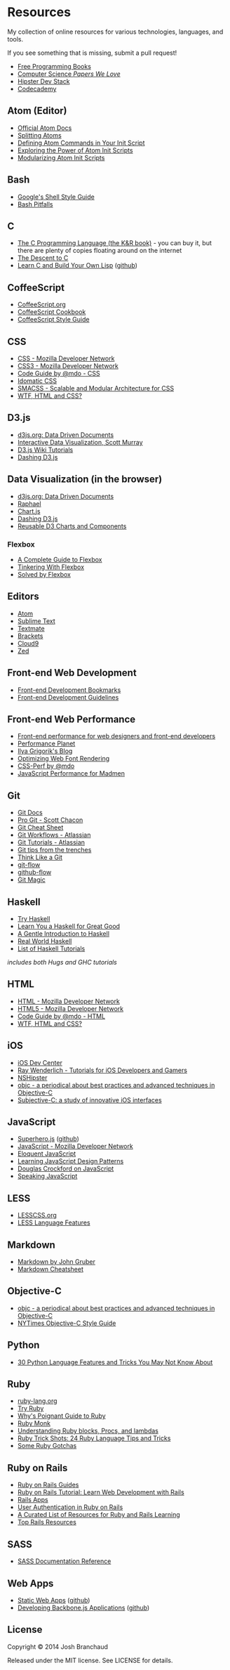 # Resources

My collection of online resources for various technologies, languages, and
tools.

If you see something that is missing, submit a pull request!

- [Free Programming Books](https://github.com/vhf/free-programming-books/blob/master/free-programming-books.md)
- [Computer Science *Papers We Love*](https://github.com/papers-we-love/papers-we-love)
- [Hipster Dev Stack](http://hipsterdevstack.tumblr.com/)
- [Codecademy](http://www.codecademy.com/)

## Atom (Editor)

- [Official Atom Docs](https://atom.io/docs/latest/)
- [Splitting Atoms](https://github.com/jbranchaud/splitting-atoms)
- [Defining Atom Commands in Your Init Script](http://jasonrudolph.com/blog/2014/03/02/defining-atom-commands-in-your-init-script/)
- [Exploring the Power of Atom Init Scripts](http://joshbranchaud.com/blog/2014/03/02/Exploring-The-Power-Of-Atom-Init-Scripts.html)
- [Modularizing Atom Init Scripts](http://joshbranchaud.com/blog/2014/03/03/Modularizing-Atom-Init-Scripts.html)

## Bash

- [Google's Shell Style Guide](https://google-styleguide.googlecode.com/svn/trunk/shell.xml)
- [Bash Pitfalls](http://mywiki.wooledge.org/BashPitfalls)

## C

- [The C Programming Language (the K&R book)](http://www.amazon.com/C-Programming-Language-2nd-Edition/dp/0131103628) - you can buy it, but there are plenty of copies floating around on the internet
- [The Descent to C](http://www.chiark.greenend.org.uk/~sgtatham/cdescent/)
- [Learn C and Build Your Own Lisp](http://www.buildyourownlisp.com/) ([github](https://github.com/orangeduck/BuildYourOwnLisp))

## CoffeeScript

- [CoffeeScript.org](http://coffeescript.org/)
- [CoffeeScript Cookbook](http://coffeescriptcookbook.com/)
- [CoffeeScript Style Guide](https://github.com/polarmobile/coffeescript-style-guide)

## CSS

- [CSS - Mozilla Developer Network](https://developer.mozilla.org/en-US/docs/Web/CSS)
- [CSS3 - Mozilla Developer Network](https://developer.mozilla.org/en-US/docs/Web/CSS/CSS3)
- [Code Guide by @mdo - CSS](http://codeguide.co/#css)
- [Idomatic CSS](https://github.com/necolas/idiomatic-css)
- [SMACSS - Scalable and Modular Architecture for CSS](http://smacss.com/book/)
- [WTF, HTML and CSS?](http://wtfhtmlcss.com/)

## D3.js

- [d3js.org: Data Driven Documents](http://d3js.org/)
- [Interactive Data Visualization, Scott Murray](http://alignedleft.com/tutorials/d3/)
- [D3.js Wiki Tutorials](https://github.com/mbostock/d3/wiki/Tutorials)
- [Dashing D3.js](https://www.dashingd3js.com/table-of-contents)

## Data Visualization (in the browser)

- [d3js.org: Data Driven Documents](http://d3js.org/)
- [Raphael](http://raphaeljs.com/)
- [Chart.js](http://www.chartjs.org/)
- [Dashing D3.js](https://www.dashingd3js.com/table-of-contents)
- [Reusable D3 Charts and Components](https://github.com/bugzu/reD3)

### Flexbox

- [A Complete Guide to Flexbox](http://css-tricks.com/snippets/css/a-guide-to-flexbox/)
- [Tinkering With Flexbox](http://css-tricks.com/video-screencasts/131-tinkering-flexbox/)
- [Solved by Flexbox](http://philipwalton.github.io/solved-by-flexbox/)

## Editors

- [Atom](https://atom.io/)
- [Sublime Text](http://www.sublimetext.com/)
- [Textmate](http://macromates.com/)
- [Brackets](http://brackets.io/)
- [Cloud9](https://c9.io/)
- [Zed](http://zedapp.org/)

## Front-end Web Development

- [Front-end Development Bookmarks](https://github.com/dypsilon/frontend-dev-bookmarks)
- [Front-end Development Guidelines](http://taitems.github.io/Front-End-Development-Guidelines/)

## Front-end Web Performance

- [Front-end performance for web designers and front-end developers](http://csswizardry.com/2013/01/front-end-performance-for-web-designers-and-front-end-developers/)
- [Performance Planet](http://calendar.perfplanet.com/)
- [Ilya Grigorik's Blog](http://www.igvita.com/archives/)
- [Optimizing Web Font Rendering](http://www.igvita.com/2014/01/31/optimizing-web-font-rendering-performance/)
- [CSS-Perf by @mdo](https://github.com/mdo/css-perf)
- [JavaScript Performance for Madmen](https://github.com/sq/JSIL/wiki/JavaScript-Performance-For-Madmen)

## Git

- [Git Docs](http://git-scm.com/docs)
- [Pro Git - Scott Chacon](http://git-scm.com/book)
- [Git Cheat Sheet](https://na1.salesforce.com/help/pdfs/en/salesforce_git_developer_cheatsheet.pdf)
- [Git Workflows - Atlassian](https://www.atlassian.com/git/workflows)
- [Git Tutorials - Atlassian](https://www.atlassian.com/git/tutorial)
- [Git tips from the trenches](https://ochronus.com/git-tips-from-the-trenches/)
- [Think Like a Git](http://think-like-a-git.net/)
- [git-flow](http://nvie.com/posts/a-successful-git-branching-model/)
- [github-flow](http://scottchacon.com/2011/08/31/github-flow.html)
- [Git Magic](http://www-cs-students.stanford.edu/~blynn//gitmagic/)

## Haskell

- [Try Haskell](http://tryhaskell.org/)
- [Learn You a Haskell for Great Good](http://learnyouahaskell.com/chapters)
- [A Gentle Introduction to Haskell](http://www.haskell.org/tutorial/)
- [Real World Haskell](http://book.realworldhaskell.org/read/)
- [List of Haskell Tutorials](http://www.haskell.org/haskellwiki/Tutorials)

*includes both Hugs and GHC tutorials*

## HTML

- [HTML - Mozilla Developer Network](https://developer.mozilla.org/en-US/docs/Web/HTML)
- [HTML5 - Mozilla Developer Network](https://developer.mozilla.org/en-US/docs/Web/Guide/HTML/HTML5)
- [Code Guide by @mdo - HTML](http://codeguide.co/#html)
- [WTF, HTML and CSS?](http://wtfhtmlcss.com/)

## iOS

- [iOS Dev Center](https://developer.apple.com/devcenter/ios/index.action)
- [Ray Wenderlich - Tutorials for iOS Developers and Gamers](http://www.raywenderlich.com/)
- [NSHipster](http://nshipster.com/)
- [objc - a periodical about best practices and advanced techniques in Objective-C](http://www.objc.io/)
- [Subjective-C: a study of innovative iOS interfaces](http://subjc.com/)

## JavaScript

- [Superhero.js](http://superherojs.com/) ([github](https://github.com/superherojs/superherojs))
- [JavaScript - Mozilla Developer Network](https://developer.mozilla.org/en-US/docs/Web/JavaScript)
- [Eloquent JavaScript](http://eloquentjavascript.net/contents.html)
- [Learning JavaScript Design Patterns](http://addyosmani.com/resources/essentialjsdesignpatterns/book/)
- [Douglas Crockford on JavaScript](http://javascript.crockford.com/)
- [Speaking JavaScript](http://speakingjs.com/es5/)

## LESS

- [LESSCSS.org](http://lesscss.org/)
- [LESS Language Features](http://lesscss.org/features/)

## Markdown

- [Markdown by John Gruber](http://daringfireball.net/projects/markdown/)
- [Markdown Cheatsheet](http://markdown.chibi.io/)

## Objective-C

- [objc - a periodical about best practices and advanced techniques in Objective-C](http://www.objc.io/)
- [NYTimes Objective-C Style Guide](https://github.com/NYTimes/objective-c-style-guide)

## Python

- [30 Python Language Features and Tricks You May Not Know About](http://sahandsaba.com/thirty-python-language-features-and-tricks-you-may-not-know.html)

## Ruby

- [ruby-lang.org](https://www.ruby-lang.org/en/)
- [Try Ruby](http://tryruby.org/levels/1/challenges/0)
- [Why's Poignant Guide to Ruby](http://mislav.uniqpath.com/poignant-guide/)
- [Ruby Monk](https://rubymonk.com/)
- [Understanding Ruby blocks, Procs, and lambdas](http://www.reactive.io/tips/2008/12/21/understanding-ruby-blocks-procs-and-lambdas/)
- [Ruby Trick Shots: 24 Ruby Language Tips and Tricks](http://youtu.be/gIEMKOI_Y-4)
- [Some Ruby Gotchas](http://blog.elpassion.com/ruby-gotchas/)

## Ruby on Rails

- [Ruby on Rails Guides](http://guides.rubyonrails.org/)
- [Ruby on Rails Tutorial: Learn Web Development with Rails](http://ruby.railstutorial.org/ruby-on-rails-tutorial-book)
- [Rails Apps](http://railsapps.github.io/)
- [User Authentication in Ruby on Rails](http://www.codeproject.com/Articles/575551/User-Authentication-in-Ruby-on-Rails)
- [A Curated List of Resources for Ruby and Rails Learning](http://www.learnrubyandrails.com/)
- [Top Rails Resources](http://railsapps.github.io/best-recommended-learning-rails-books-resources.html)

## SASS

- [SASS Documentation Reference](http://sass-lang.com/documentation/file.SASS_REFERENCE.html)

## Web Apps

- [Static Web Apps](http://www.staticapps.org/) ([github](https://github.com/staticapps/staticapps.org/))
- [Developing Backbone.js Applications](http://addyosmani.github.io/backbone-fundamentals/) ([github](https://github.com/addyosmani/backbone-fundamentals/))

## License

Copyright &copy; 2014 Josh Branchaud

Released under the MIT license. See LICENSE for details.
